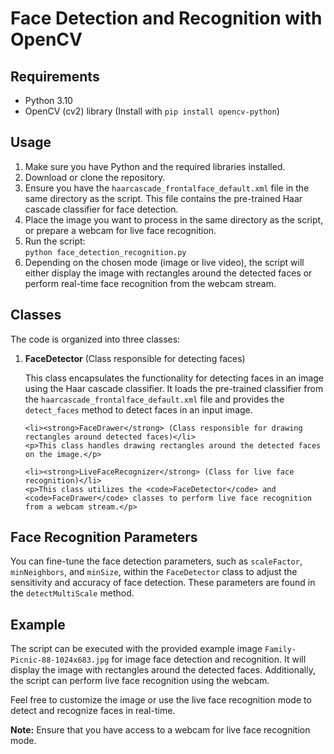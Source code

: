 <!DOCTYPE html>
<html>
<head>
  <title> Face Detection and Recognition with OpenCV </title>
</head>
<body>
  <h1>Face Detection and Recognition with OpenCV</h1>
  
  <h2>Requirements</h2>
  <ul>
    <li>Python 3.10</li>
    <li>OpenCV (cv2) library (Install with <code>pip install opencv-python</code>)</li>
  </ul>
  
  <h2>Usage</h2>
  <ol>
    <li>Make sure you have Python and the required libraries installed.</li>
    <li>Download or clone the repository.</li>
    <li>Ensure you have the <code>haarcascade_frontalface_default.xml</code> file in the same directory as the script. This file contains the pre-trained Haar cascade classifier for face detection.</li>
    <li>Place the image you want to process in the same directory as the script, or prepare a webcam for live face recognition.</li>
    <li>Run the script:<br><code>python face_detection_recognition.py</code></li>
    <li>Depending on the chosen mode (image or live video), the script will either display the image with rectangles around the detected faces or perform real-time face recognition from the webcam stream.</li>
  </ol>

  <h2>Classes</h2>
  <p>The code is organized into three classes:</p>
  
  <ol>
    <li><strong>FaceDetector</strong> (Class responsible for detecting faces)</li>
    <p>This class encapsulates the functionality for detecting faces in an image using the Haar cascade classifier. It loads the pre-trained classifier from the <code>haarcascade_frontalface_default.xml</code> file and provides the <code>detect_faces</code> method to detect faces in an input image.</p>
  
    <li><strong>FaceDrawer</strong> (Class responsible for drawing rectangles around detected faces)</li>
    <p>This class handles drawing rectangles around the detected faces on the image.</p>
  
    <li><strong>LiveFaceRecognizer</strong> (Class for live face recognition)</li>
    <p>This class utilizes the <code>FaceDetector</code> and <code>FaceDrawer</code> classes to perform live face recognition from a webcam stream.</p>
  </ol>
  
  <h2>Face Recognition Parameters</h2>
  <p>You can fine-tune the face detection parameters, such as <code>scaleFactor</code>, <code>minNeighbors</code>, and <code>minSize</code>, within the <code>FaceDetector</code> class to adjust the sensitivity and accuracy of face detection. These parameters are found in the <code>detectMultiScale</code> method.</p>
  
  <h2>Example</h2>
  <p>The script can be executed with the provided example image <code>Family-Picnic-88-1024x683.jpg</code> for image face detection and recognition. It will display the image with rectangles around the detected faces. Additionally, the script can perform live face recognition using the webcam.</p>
  <p>Feel free to customize the image or use the live face recognition mode to detect and recognize faces in real-time.</p>
  
  <p><strong>Note:</strong> Ensure that you have access to a webcam for live face recognition mode.</p>
</body>
</html>
